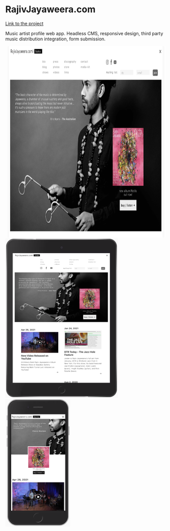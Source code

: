 # RajivJayaweera.com

[Link to the project](https://rajivjayaweera.com)

Music artist profile web app. Headless CMS, responsive design, third party music distribution integration, form submission.


<img src="screenshots/desktop_home.png" height="600">
<img src="screenshots/ipad_home.png" height="500"> <img src="screenshots/iphone_home.png" height="400">

